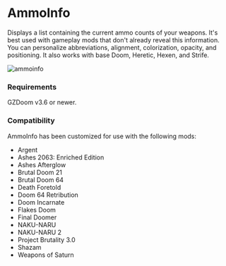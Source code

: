 # AmmoInfo

Displays a list containing the current ammo counts of your weapons. It's best used with gameplay mods that don't already reveal this information. You can personalize abbreviations, alignment, colorization, opacity, and positioning. It also works with base Doom, Heretic, Hexen, and Strife.

![ammoinfo](https://user-images.githubusercontent.com/131390538/233442550-419e8e15-e8f8-4bb1-9429-016ced677c00.png)

### Requirements

GZDoom v3.6 or newer.

### Compatibility

AmmoInfo has been customized for use with the following mods:

- Argent
- Ashes 2063: Enriched Edition
- Ashes Afterglow
- Brutal Doom 21
- Brutal Doom 64
- Death Foretold
- Doom 64 Retribution
- Doom Incarnate
- Flakes Doom
- Final Doomer
- NAKU-NARU
- NAKU-NARU 2
- Project Brutality 3.0
- Shazam
- Weapons of Saturn